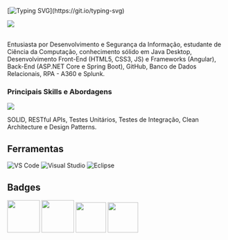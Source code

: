[![Typing SVG](https://readme-typing-svg.herokuapp.com/?color=#2396ed&size=35&center=true&vCenter=true&width=1000&lines=Olá,+Me+chamo+Guilherme+Ruiz+da+Silva.;Tenho+19+anos+de+idade.+=%29;🌐+Sou+desenvolvedor+de+software.)](https://git.io/typing-svg)

<div align="left">
  <a href="https://www.linkedin.com/in/guilherme-ruiz-da-silva-007005228/"><img src="https://img.shields.io/badge/linkedin-%230077B5.svg?style=for-the-badge&logo=linkedin&logoColor=white"/></a>
</div>
<br>
<p>Entusiasta por Desenvolvimento e Segurança da Informação, estudante de Ciência da Computação, conhecimento sólido em Java Desktop, Desenvolvimento Front-End (HTML5, CSS3, JS) e Frameworks (Angular), Back-End (ASP.NET Core e Spring Boot), GitHub, Banco de Dados Relacionais, RPA - A360 e Splunk.</p>

### Principais Skills e Abordagens
<p align="left">
  <a href="https://skillicons.dev">
    <img src="https://skillicons.dev/icons?i=aws,angular,java,spring,linux,mysql,cs,dotnet,docker,git&theme=light" />
  </a>
</p>

SOLID,
RESTful APIs,
Testes Unitários,
Testes de Integração,
Clean Architecture
e Design Patterns.

## Ferramentas
![VS Code](https://img.shields.io/badge/VSCode-0078D4?style=for-the-badge&logo=visual%20studio%20code&logoColor=white)
![Visual Studio](https://img.shields.io/badge/Visual_Studio-5C2D91?style=for-the-badge&logo=visual%20studio&logoColor=white)
![Eclipse](https://img.shields.io/badge/Eclipse-2C2255?style=for-the-badge&logo=eclipse&logoColor=white)

## Badges
<p align="left">
    <img src="https://brasilopenbadge.com.br/badge/629.png?nocache=328768524" width="75" />
    <img src="https://d1.awsstatic.com/training-and-certification/certification-badges/AWS-Certified-Cloud-Practitioner_badge.634f8a21af2e0e956ed8905a72366146ba22b74c.png" width="75" />
    <img src="https://brasilopenbadge.com.br/badge/4738.png?nocache=327523418" width="70" />
    <img src="https://brasilopenbadge.com.br/badge/658.png?nocache=329166070" width="70" />
</p>
